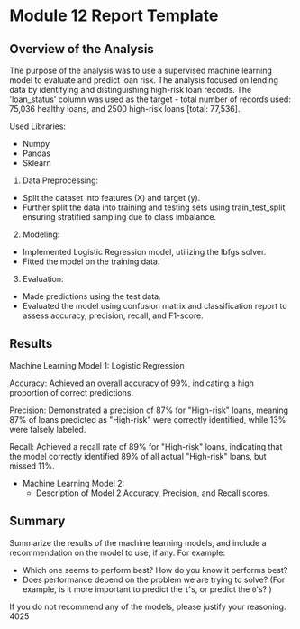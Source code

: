 # Module 12 Report Template

## Overview of the Analysis

The purpose of the analysis was to use a supervised machine learning model to evaluate and predict loan risk. The analysis focused on lending data by identifying and distinguishing high-risk loan records. The 'loan_status' column was used as the target - total number of records used: 75,036 healthy loans, and 2500 high-risk loans [total: 77,536].     

Used Libraries:
- Numpy
- Pandas
- Sklearn 

1) Data Preprocessing:

- Split the dataset into features (X) and target (y).
- Further split the data into training and testing sets using train_test_split, ensuring stratified sampling due to class imbalance.

2) Modeling:

- Implemented Logistic Regression model, utilizing the lbfgs solver.
- Fitted the model on the training data.

3) Evaluation:

- Made predictions using the test data.
- Evaluated the model using confusion matrix and classification report to assess accuracy, precision, recall, and F1-score.


## Results

Machine Learning Model 1: Logistic Regression

Accuracy: Achieved an overall accuracy of 99%, indicating a high proportion of correct predictions.

Precision: Demonstrated a precision of 87% for "High-risk" loans, meaning 87% of loans predicted as "High-risk" were correctly identified, while 13% were falsely labeled.

Recall: Achieved a recall rate of 89% for "High-risk" loans, indicating that the model correctly identified 89% of all actual "High-risk" loans, but missed 11%.



* Machine Learning Model 2:
  * Description of Model 2 Accuracy, Precision, and Recall scores.

## Summary

Summarize the results of the machine learning models, and include a recommendation on the model to use, if any. For example:
* Which one seems to perform best? How do you know it performs best?
* Does performance depend on the problem we are trying to solve? (For example, is it more important to predict the `1`'s, or predict the `0`'s? )

If you do not recommend any of the models, please justify your reasoning.
4025